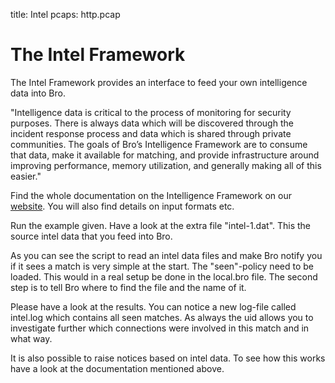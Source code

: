 title: Intel
pcaps: http.pcap

The Intel Framework
====================

The Intel Framework provides an interface to feed your own intelligence data into Bro.

"Intelligence data is critical to the process of monitoring for security purposes. There is always data which will be discovered through the incident response process and data which is shared through private communities. The goals of Bro’s Intelligence Framework are to consume that data, make it available for matching, and provide infrastructure around improving performance, memory utilization, and generally making all of this easier." 

Find the whole documentation on the Intelligence Framework on 
our [website](https://www.bro.org/sphinx/frameworks/intel.html). 
You will also find details on input formats etc.

Run the example given. Have a look at the extra file "intel-1.dat".
This the source intel data that you feed into Bro. 

As you can see the script to read an intel data files and make Bro notify you if
it sees a match is very simple at the start.
The "seen"-policy need to be loaded. This would in a real setup be done in the local.bro file.
The second step is to tell Bro where to find the file and the name of it. 

Please have a look at the results. You can notice a new log-file called intel.log which contains
all seen matches. As always the uid allows you to investigate further which connections were involved in this match and in what way.

It is also possible to raise notices based on intel data. To see how this works have a look at the 
documentation mentioned above.

